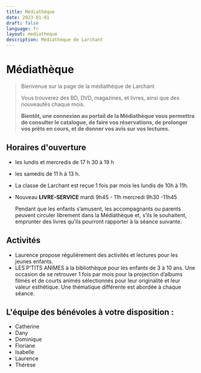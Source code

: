 ```yaml
---
title: Médiathèque
date: 2023-01-01
draft: false
language: fr
layout: mediatheque
description: Médiathèque de Larchant
---
```

# Médiathèque

> Bienvenue sur la page de la médiathèque de Larchant
>
> Vous trouverez des BD, DVD, magazines, et livres, ainsi que des nouveautés chaque mois. 
>
> **Bientôt, une connexion au portail de la Médiathèque vous permettra de consulter le catalogue, de faire vos réservations, de prolonger vos prêts en cours, et de donner vos avis sur vos lectures.**

## Horaires d'ouverture

* les lundis et mercredis de 17 h 30 à 19 h 
* les samedis de 11 h à 13 h.
* La classe de Larchant est reçue 1 fois par mois les lundis de 10h à 11h.
* Nouveau **LIVRE-SERVICE** mardi 9h45 - 11h mercredi 9h30 -11h45

  Pendant que les enfants s’amusent, les accompagnants ou parents peuvent circuler librement dans la Médiathèque et, s’ils le souhaitent, emprunter des livres qu’ils pourront rapporter à la séance suivante.

## Activités

* Laurence propose régulièrement des activités et lectures pour les jeunes enfants.
* LES P’TITS ANIMES à la bibliothèque pour les enfants de 3 à 10 ans. Une occasion de se retrouver 1 fois par mois pour la projection d’albums filmés et de courts animés sélectionnés pour leur originalité et leur valeur esthétique. Une thématique différente est abordée à chaque séance.

## L'équipe des bénévoles à votre disposition :

* Catherine
* Dany 
* Dominique 
* Floriane 
* Isabelle 
* Laurence
* Thérèse

